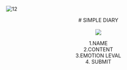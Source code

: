 
![12](https://github.com/dev-kimgoeun/simplediary/assets/148428523/43679c83-cccc-47c7-b977-1f6b38a550da)  



<div align="center">
  # SIMPLE DIARY
<br>
<br>
<div>
<img src="https://github.com/dev-kimgoeun/simplediary/assets/148428523/43679c83-cccc-47c7-b977-1f6b38a550da)"/>
</div>

1.NAME <br>
2.CONTENT <br>
3.EMOTION LEVAL <br>
4. SUBMIT <br>
</div>

